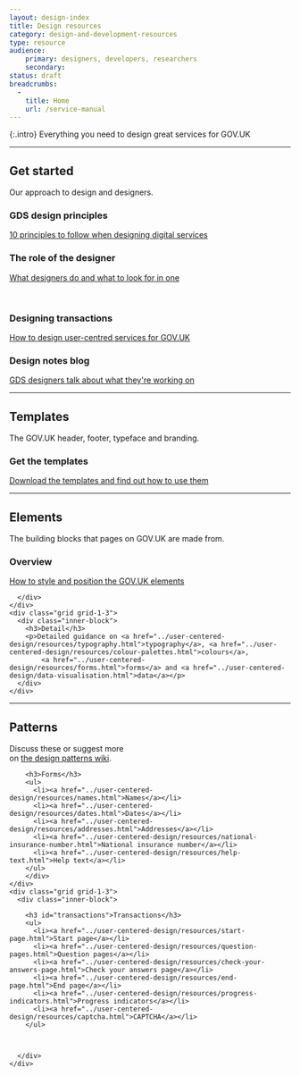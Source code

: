 ```yaml
---
layout: design-index
title: Design resources
category: design-and-development-resources
type: resource
audience:
    primary: designers, developers, researchers
    secondary:
status: draft
breadcrumbs:
  -
    title: Home
    url: /service-manual
---
```


{:.intro}
Everything you need to design great services for GOV.UK

---

<div class="grid-wrapper">
	<div class="grid grid-1-3">
		<div class="inner-block">
		<h2>Get started</h2>
		<p>Our approach to design and designers.</p>
		</div>
	</div>
	<div class="grid grid-1-3">
	  <div class="inner-block">
		<h3>GDS design principles</h3>
		<p><a href="https://www.gov.uk/design-principles">10 principles to follow when designing digital services</a></p>
	  </div>
	</div>
	<div class="grid grid-1-3">
	  <div class="inner-block">
		<h3 class="header">The role of the designer</h3>
		<p><a href="../the-team/designer.html">What designers do and what to look for in one</a></p>
	  </div>
	</div>
</div>

<div class="grid-wrapper">
	<div class="grid grid-1-3">
		<div class="inner-block">
			&nbsp;
		</div>
	</div>
	<div class="grid grid-1-3">
		<div class="inner-block">
		<h3>Designing transactions</h3>
		<p><a href="../user-centered-design/designing-transactions.html">How to design user-centred services for GOV.UK</a></p>
		</div>
	</div>
	<div class="grid grid-1-3">
	  <div class="inner-block">
		<h3>Design notes blog</h3>
		<p><a href="https://designnotes.blog.gov.uk">GDS designers talk about what they're working on</a></p>
	  </div>
	</div>
</div>

<hr>

<div class="grid-wrapper">
	<div class="grid grid-1-3">
	  <div class="inner-block">
		<h2>Templates</h2>
		<p>The GOV.UK header, footer, typeface and branding.</p>
	  </div>
	</div>
	<div class="grid grid-1-3">
	  <div class="inner-block">
		<h3>Get the templates</h3>
		<p><a href="../user-centered-design/resources/page-templates.html">Download the templates and find out how to use them</a></p>
	  </div>
	</div>
</div>

<hr>

<div class="grid-wrapper">
	<div class="grid grid-1-3">
	  <div class="inner-block">
		<h2>Elements</h2>
		<p>The building blocks that pages on GOV.UK are made from.</p>
	  </div>
	</div>
	<div class="grid grid-1-3">
	  <div class="inner-block">
	  	<h3>Overview</a></h3>
	  	<p><a href="http://govuk-elements.herokuapp.com/">How to style and position the GOV.UK elements</a></p>

	  </div>
	</div>
	<div class="grid grid-1-3">
	  <div class="inner-block">
	  	<h3>Detail</h3>
	  	<p>Detailed guidance on <a href="../user-centered-design/resources/typography.html">typography</a>, <a href="../user-centered-design/resources/colour-palettes.html">colours</a>,
	  		<a href="../user-centered-design/resources/forms.html">forms</a> and <a href="../user-centered-design/data-visualisation.html">data</a></p>
	  </div>
	</div>
</div>

<hr>

<div class="grid-wrapper">
	<div class="grid grid-1-3">
	  <div class="inner-block">
		<h2>Patterns</h2>
		<p>Discuss these or suggest more <br> on <a href="https://designpatterns.hackpad.com/GOV.UK-design-patterns-0eUk1OdHvql">the design patterns wiki</a>.</p>
	  </div>
	</div>
	<div class="grid grid-1-3">
	  <div class="inner-block">

		<h3>Forms</h3>
		<ul>
		  <li><a href="../user-centered-design/resources/names.html">Names</a></li>
		  <li><a href="../user-centered-design/resources/dates.html">Dates</a></li>
		  <li><a href="../user-centered-design/resources/addresses.html">Addresses</a></li>
		  <li><a href="../user-centered-design/resources/national-insurance-number.html">National insurance number</a></li>
		  <li><a href="../user-centered-design/resources/help-text.html">Help text</a></li>
		</ul>
		</div>
	</div>
	<div class="grid grid-1-3">
	  <div class="inner-block">

		<h3 id="transactions">Transactions</h3>
		<ul>
		  <li><a href="../user-centered-design/resources/start-page.html">Start page</a></li>
		  <li><a href="../user-centered-design/resources/question-pages.html">Question pages</a></li>
		  <li><a href="../user-centered-design/resources/check-your-answers-page.html">Check your answers page</a></li>
		  <li><a href="../user-centered-design/resources/end-page.html">End page</a></li>
		  <li><a href="../user-centered-design/resources/progress-indicators.html">Progress indicators</a></li>
		  <li><a href="../user-centered-design/resources/captcha.html">CAPTCHA</a></li>
		</ul>



	  </div>
	</div>
</div>





<br>
<br>


